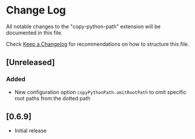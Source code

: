 # Change Log

All notable changes to the "copy-python-path" extension will be documented in this file.

Check [Keep a Changelog](http://keepachangelog.com/) for recommendations on how to structure this file.

## [Unreleased]

### Added
- New configuration option `copyPythonPath.omitRootPath` to omit specific root paths from the dotted path

## [0.6.9]
- Initial release
